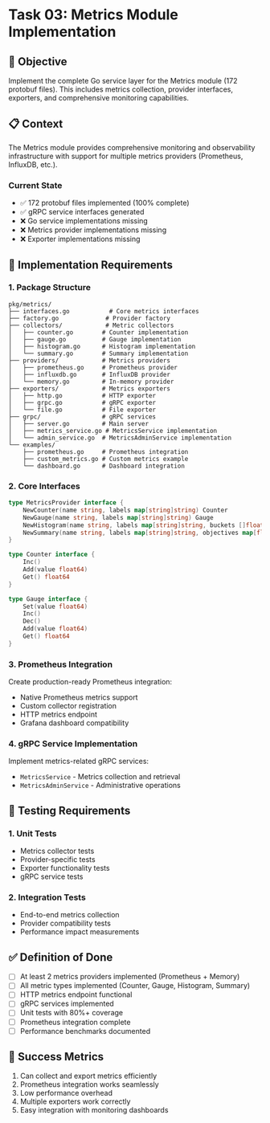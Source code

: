 <!-- file: tasks/03-metrics-module-implementation.md -->
<!-- version: 1.0.0 -->
<!-- guid: e3f3g3h3-c3d3-6e6f-0a0b-345678901cde -->

# Task 03: Metrics Module Implementation

## 🎯 Objective

Implement the complete Go service layer for the Metrics module (172 protobuf
files). This includes metrics collection, provider interfaces, exporters, and
comprehensive monitoring capabilities.

## 📋 Context

The Metrics module provides comprehensive monitoring and observability
infrastructure with support for multiple metrics providers (Prometheus,
InfluxDB, etc.).

### Current State

- ✅ 172 protobuf files implemented (100% complete)
- ✅ gRPC service interfaces generated
- ❌ Go service implementations missing
- ❌ Metrics provider implementations missing
- ❌ Exporter implementations missing

## 🔧 Implementation Requirements

### 1. Package Structure

```text
pkg/metrics/
├── interfaces.go           # Core metrics interfaces
├── factory.go             # Provider factory
├── collectors/            # Metric collectors
│   ├── counter.go        # Counter implementation
│   ├── gauge.go          # Gauge implementation
│   ├── histogram.go      # Histogram implementation
│   └── summary.go        # Summary implementation
├── providers/            # Metrics providers
│   ├── prometheus.go     # Prometheus provider
│   ├── influxdb.go       # InfluxDB provider
│   └── memory.go         # In-memory provider
├── exporters/            # Metrics exporters
│   ├── http.go           # HTTP exporter
│   ├── grpc.go           # gRPC exporter
│   └── file.go           # File exporter
├── grpc/                 # gRPC services
│   ├── server.go         # Main server
│   ├── metrics_service.go # MetricsService implementation
│   └── admin_service.go  # MetricsAdminService implementation
└── examples/
    ├── prometheus.go     # Prometheus integration
    ├── custom_metrics.go # Custom metrics example
    └── dashboard.go      # Dashboard integration
```

### 2. Core Interfaces

```go
type MetricsProvider interface {
    NewCounter(name string, labels map[string]string) Counter
    NewGauge(name string, labels map[string]string) Gauge
    NewHistogram(name string, labels map[string]string, buckets []float64) Histogram
    NewSummary(name string, labels map[string]string, objectives map[float64]float64) Summary
}

type Counter interface {
    Inc()
    Add(value float64)
    Get() float64
}

type Gauge interface {
    Set(value float64)
    Inc()
    Dec()
    Add(value float64)
    Get() float64
}
```

### 3. Prometheus Integration

Create production-ready Prometheus integration:

- Native Prometheus metrics support
- Custom collector registration
- HTTP metrics endpoint
- Grafana dashboard compatibility

### 4. gRPC Service Implementation

Implement metrics-related gRPC services:

- `MetricsService` - Metrics collection and retrieval
- `MetricsAdminService` - Administrative operations

## 🧪 Testing Requirements

### 1. Unit Tests

- Metrics collector tests
- Provider-specific tests
- Exporter functionality tests
- gRPC service tests

### 2. Integration Tests

- End-to-end metrics collection
- Provider compatibility tests
- Performance impact measurements

## ✅ Definition of Done

- [ ] At least 2 metrics providers implemented (Prometheus + Memory)
- [ ] All metric types implemented (Counter, Gauge, Histogram, Summary)
- [ ] HTTP metrics endpoint functional
- [ ] gRPC services implemented
- [ ] Unit tests with 80%+ coverage
- [ ] Prometheus integration complete
- [ ] Performance benchmarks documented

## 🎯 Success Metrics

1. Can collect and export metrics efficiently
2. Prometheus integration works seamlessly
3. Low performance overhead
4. Multiple exporters work correctly
5. Easy integration with monitoring dashboards
